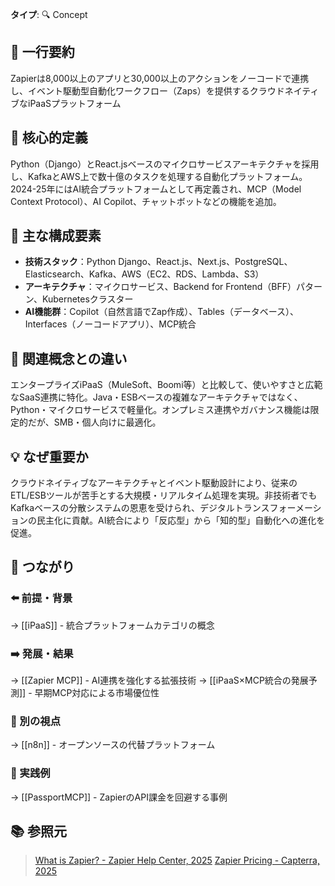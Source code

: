 **タイプ**: 🔍 Concept

## 📝 一行要約
Zapierは8,000以上のアプリと30,000以上のアクションをノーコードで連携し、イベント駆動型自動化ワークフロー（Zaps）を提供するクラウドネイティブなiPaaSプラットフォーム

## 🎯 核心的定義
Python（Django）とReact.jsベースのマイクロサービスアーキテクチャを採用し、KafkaとAWS上で数十億のタスクを処理する自動化プラットフォーム。2024-25年にはAI統合プラットフォームとして再定義され、MCP（Model Context Protocol）、AI Copilot、チャットボットなどの機能を追加。

## 🌟 主な構成要素
- **技術スタック**：Python Django、React.js、Next.js、PostgreSQL、Elasticsearch、Kafka、AWS（EC2、RDS、Lambda、S3）
- **アーキテクチャ**：マイクロサービス、Backend for Frontend（BFF）パターン、Kubernetesクラスター
- **AI機能群**：Copilot（自然言語でZap作成）、Tables（データベース）、Interfaces（ノーコードアプリ）、MCP統合

## 🔄 関連概念との違い
エンタープライズiPaaS（MuleSoft、Boomi等）と比較して、使いやすさと広範なSaaS連携に特化。Java・ESBベースの複雑なアーキテクチャではなく、Python・マイクロサービスで軽量化。オンプレミス連携やガバナンス機能は限定的だが、SMB・個人向けに最適化。

## 💡 なぜ重要か
クラウドネイティブなアーキテクチャとイベント駆動設計により、従来のETL/ESBツールが苦手とする大規模・リアルタイム処理を実現。非技術者でもKafkaベースの分散システムの恩恵を受けられ、デジタルトランスフォーメーションの民主化に貢献。AI統合により「反応型」から「知的型」自動化への進化を促進。

## 🔗 つながり

### ⬅️ 前提・背景
→ [[iPaaS]] - 統合プラットフォームカテゴリの概念

### ➡️ 発展・結果
→ [[Zapier MCP]] - AI連携を強化する拡張技術
→ [[iPaaS×MCP統合の発展予測]] - 早期MCP対応による市場優位性

### 🔀 別の視点
→ [[n8n]] - オープンソースの代替プラットフォーム

### 🎯 実践例
→ [[PassportMCP]] - ZapierのAPI課金を回避する事例

## 📚 参照元
> [What is Zapier? - Zapier Help Center, 2025](https://help.zapier.com/hc/en-us/articles/37518970271245-What-is-Zapier)
> [Zapier Pricing - Capterra, 2025](https://www.capterra.com/p/130182/Zapier/pricing/)